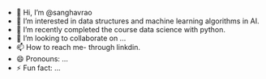 - 👋 Hi, I’m @sanghavrao
- 👀 I’m interested in  data structures and machine learning algorithms in AI.
- 🌱 I’m recently completed the course data science with python.
- 💞️ I’m looking to collaborate on ...
- 📫 How to reach me- through linkdin.
- 😄 Pronouns: ...
- ⚡ Fun fact: ...

<!---
sanghavrao/sanghavrao is a ✨ special ✨ repository because its `README.md` (this file) appears on your GitHub profile.
You can click the Preview link to take a look at your changes.
--->
